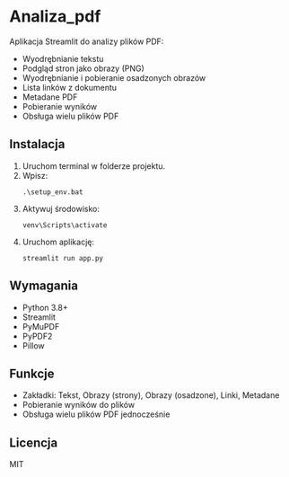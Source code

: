 # Analiza_pdf

Aplikacja Streamlit do analizy plików PDF:

- Wyodrębnianie tekstu
- Podgląd stron jako obrazy (PNG)
- Wyodrębnianie i pobieranie osadzonych obrazów
- Lista linków z dokumentu
- Metadane PDF
- Pobieranie wyników
- Obsługa wielu plików PDF

## Instalacja

1. Uruchom terminal w folderze projektu.
2. Wpisz:
   ```
   .\setup_env.bat
   ```
3. Aktywuj środowisko:
   ```
   venv\Scripts\activate
   ```
4. Uruchom aplikację:
   ```
   streamlit run app.py
   ```

## Wymagania

- Python 3.8+
- Streamlit
- PyMuPDF
- PyPDF2
- Pillow

## Funkcje

- Zakładki: Tekst, Obrazy (strony), Obrazy (osadzone), Linki, Metadane
- Pobieranie wyników do plików
- Obsługa wielu plików PDF jednocześnie

## Licencja

MIT
